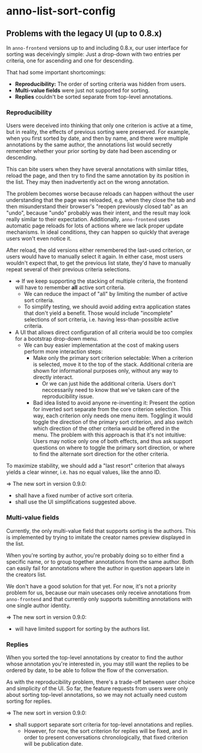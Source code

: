 ﻿
anno-list-sort-config
=====================


Problems with the legacy UI (up to 0.8.x)
-----------------------------------------

In `anno-frontend` versions up to and including 0.8.x,
our user interface for sorting was deceivingly simple:
Just a drop-down with two entries per criteria,
one for ascending and one for descending.

That had some important shortcomings:
* __Reproducibility:__ The order of sorting criteria was hidden from users.
* __Multi-value fields__ were just not supported for sorting.
* __Replies__ couldn't be sorted separate from top-level annotations.



### Reproducibility

Users were deceived into thinking that only one criterion is active at a time,
but in reality, the effects of previous sorting were preserved.
For example, when you first sorted by date, and then by name, and there were
multiple annotations by the same author, the annotations list would secretly
remember whether your prior sorting by date had been ascending or descending.

This can bite users when they have several annotations with similar titles,
reload the page, and then try to find the same annotation by its position in
the list. They may then inadvertently act on the wrong annotation.

The problem becomes worse because reloads can happen without the user
understanding that the page was reloaded, e.g. when they close the tab and
then misunderstand their browser's "reopen previously closed tab" as an "undo",
because "undo" probably was their intent, and the result may look really
similar to their expectation.
Additionally, `anno-frontend` uses automatic page reloads for lots of actions
where we lack proper update mechanisms.
In ideal conditions, they can happen so quickly that average users won't
even notice it.

After reload, the old versions either remembered the last-used criterion,
or users would have to manually select it again. In either case,
most users wouldn't expect that, to get the previous list state,
they'd have to manually repeat several of their previous criteria selections.

* &rArr; If we keep supporting the stacking of multiple criteria, the frontend
  will have to remember __all__ active sort criteria.
  * We can reduce the impact of "all" by limiting the number of active sort
    criteria.
  * To simplify testing, we should avoid adding extra application states that
    don't yield a benefit. Those would include "incomplete" selections of
    sort criteria, i.e. having less-than-possible active criteria.
* A UI that allows direct configuration of all criteria would be too complex
  for a bootstrap drop-down menu.
  * We can buy easier implementation at the cost of making users perform more
    interaction steps:
    * Make only the primary sort criterion selectable:
      When a criterion is selected, move it to the top of the stack.
      Additional criteria are shown for informational purposes only,
      without any way to directly interact.
      * Or we can just hide the additional criteria. Users don't neccessarily
        need to know that we've taken care of the reproducibility issue.
    * Bad idea listed to avoid anyone re-inventing it:
      Present the option for inverted sort separate from the core criterion
      selection. This way, each criterion only needs one menu item.
      Toggling it would toggle the direction of the primary sort criterion,
      and also switch which direction of the other criteria would be offered
      in the menu.
      The problem with this approach is that it's not intuitive:
      Users may notice only one of both effects, and thus ask support
      questions on where to toggle the primary sort direction, or where to
      find the alternate sort direction for the other criteria.

To maximize stability, we should add a "last resort" criterion that always
yields a clear winner, i.e. has no equal values, like the anno ID.

&rArr; The new sort in version 0.9.0:
  * shall have a fixed number of active sort criteria.
  * shall use the UI simplifications suggested above.



### Multi-value fields

Currently, the only multi-value field that supports sorting is the authors.
This is implemented by trying to imitate the creator names preview displayed
in the list.

When you're sorting by author, you're probably doing so to either find a
specific name, or to group together annotations from the same author.
Both can easily fail for annotations where the author in question appears
late in the creators list.

We don't have a good solution for that yet.
For now, it's not a priority problem for us, because our main usecases
only receive annotations from `anno-frontend` and that currently only supports
submitting annotations with one single author identity.

&rArr; The new sort in version 0.9.0:
  * will have limited support for sorting by the authors list.



### Replies

When you sorted the top-level annotations by creator to find the author
whose annotation you're interested in, you may still want the replies
to be ordered by date, to be able to follow the flow of the conversation.

As with the reproducibility problem, there's a trade-off between user choice
and simplicity of the UI.
So far, the feature requests from users were only about sorting top-level
annotations, so we may not actually need custom sorting for replies.

&rArr; The new sort in version 0.9.0:
  * shall support separate sort criteria for top-level annotations and replies.
    * However, for now, the sort criterion for replies will be fixed,
      and in order to present conversations chronologically,
      that fixed criterion will be publication date.




















